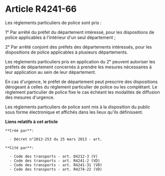 # Article R4241-66

Les règlements particuliers de police sont pris :

1° Par arrêté du préfet du département intéressé, pour les dispositions de police applicables à l'intérieur d'un seul
département ;

2° Par arrêté conjoint des préfets des départements intéressés, pour les dispositions de police applicables à plusieurs
départements.

Les règlements particuliers pris en application du 2° peuvent autoriser les préfets de département concernés à prendre les
mesures nécessaires à leur application au sein de leur département.

En cas d'urgence, le préfet de département peut prescrire des dispositions dérogeant à celles du règlement particulier de
police ou les complétant. Le règlement particulier de police fixe le cas échéant les modalités de diffusion des mesures
d'urgence.

Les règlements particuliers de police sont mis à la disposition du public sous forme électronique et affichés dans les lieux
qu'ils définissent.

**Liens relatifs à cet article**

	**Créé par**:

	  - Décret n°2013-253 du 25 mars 2013 - art.

	**Cité par**:

	  - Code des transports - art. D4212-3 (V)
	  - Code des transports - art. R4241-2 (VD)
	  - Code des transports - art. R4241-31 (VD)
	  - Code des transports - art. R4274-22 (VD)
